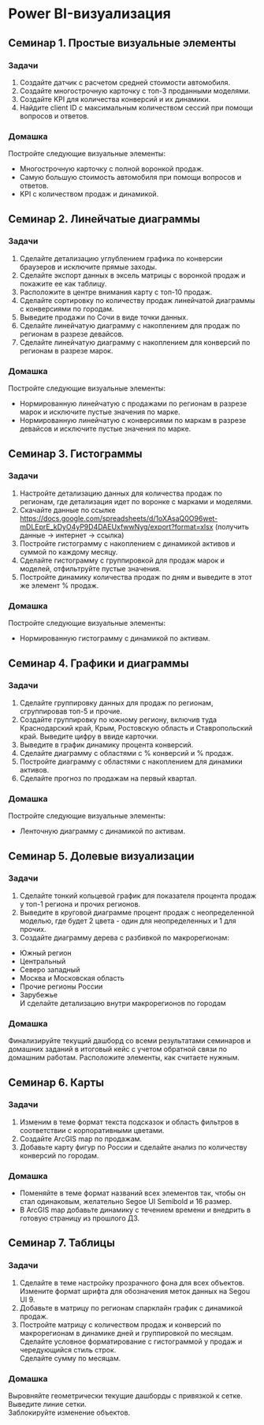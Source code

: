 # Power BI-визуализация

## Семинар 1. Простые визуальные элементы
### Задачи
1. Создайте датчик с расчетом средней стоимости автомобиля.
2. Создайте многострочную карточку с топ-3 проданными моделями.
3. Создайте KPI для количества конверсий и их динамики.
4. Найдите client ID с максимальным количеством сессий при помощи вопросов и ответов.

### Домашка
Постройте следующие визуальные элементы:
* Многострочную карточку с полной воронкой продаж.
* Самую большую стоимость автомобиля при помощи вопросов и ответов.
* KPI с количеством продаж и динамикой.



## Семинар 2. Линейчатые диаграммы
### Задачи
1. Сделайте детализацию углублением графика по конверсии браузеров и исключите прямые заходы.
2. Сделайте экспорт данных в эксель матрицы с воронкой продаж и покажите ее как таблицу.
3. Расположите в центре внимания карту с топ-10 продаж.	
4. Сделайте сортировку по количеству продаж линейчатой диаграммы с конверсиями по городам.
5. Выведите продажи по Сочи в виде точки данных.
6. Сделайте линейчатую диаграмму с накоплением для продаж по регионам в разрезе девайсов.
7. Сделайте линейчатую диаграмму с накоплением для конверсий по регионам в разрезе марок.

### Домашка
Постройте следующие визуальные элементы:
* Нормированную линейчатую с продажами по регионам в разрезе марок и исключите пустые значения по марке.
* Нормированную линейчатую с конверсиями по маркам в разрезе девайсов и исключите пустые значения по марке.



## Семинар 3. Гистограммы
### Задачи
1. Настройте детализацию данных для количества продаж по регионам, где детализация идет по воронке с марками и моделями.
2. Скачайте данные по ссылке https://docs.google.com/spreadsheets/d/1oXAsaQ0O96wet-mDLEprE_kDyO4yP9D4DAEUxfwwNyg/export?format=xlsx (получить данные -> интернет -> ссылка)
3. Постройте гистограмму с накоплением с динамикой активов и суммой по каждому месяцу.
4. Сделайте гистограмму с группировкой для продаж марок и моделей, отфильтруйте пустые значения.
5. Постройте динамику количества продаж по дням и выведите в этот же элемент % продаж.

### Домашка
Постройте следующие визуальные элементы:
* Нормированную гистограмму с динамикой по активам.



## Семинар 4. Графики и диаграммы
### Задачи
1. Сделайте группировку данных для продаж по регионам, сгруппировав топ-5 и прочие.
2. Создайте группировку по южному региону, включив туда Краснодарский край, Крым, Ростовскую область и Ставропольский край. Выведите цифру в ввиде карточки.
3. Выведите в график динамику процента конверсий.
4. Сделайте диаграмму с областями с % конверсий и % продаж.
5. Постройте диаграмму с областями с накоплением для динамики активов.
6. Сделайте прогноз по продажам на первый квартал.

### Домашка
Постройте следующие визуальные элементы:
* Ленточную диаграмму с динамикой по активам.



## Семинар 5. Долевые визуализации
### Задачи
1. Сделайте тонкий кольцевой график для показателя процента продаж у топ-1 региона и прочих регионов.
2. Выведите в круговой диаграмме процент продаж с неопределенной моделью, где будет 2 цвета - один для неопределенных и 1 для прочих.
3. Создайте диаграмму дерева с разбивкой по макрорегионам:
* Южный регион
* Центральный
* Северо западный
* Москва и Московская область
* Прочие регионы России
* Зарубежье\
И сделайте детализацию внутри макрорегионов по городам

### Домашка
Финализируйте текущий дашборд со всеми результатами семинаров и домашних заданий в итоговый кейс с учетом обратной связи по домашним работам.
Расположите элементы, как считаете нужным.



## Семинар 6. Карты
### Задачи
1. Изменим в теме формат текста подсказок и область фильтров в соответствии с корпоративными цветами.
2. Создайте ArcGIS map по продажам.
3. Добавьте карту фигур по России и сделайте анализ по количеству конверсий по городам.

### Домашка
* Поменяйте в теме формат названий всех элементов так, чтобы он стал одинаковым, желательно Segoe UI Semibold и 16 размер.
* В ArcGIS map добавьте динамику с течением времени и внедрить в готовую страницу из прошлого ДЗ.



## Семинар 7. Таблицы
### Задачи
1. Сделайте в теме настройку прозрачного фона для всех объектов.\
Измените формат шрифта для обозначения меток данных на Segou UI 9.
2. Добавьте в матрицу по регионам спарклайн график с динамикой продаж.
3. Постройте матрицу с количеством продаж и конверсий по макрорегионам в динамике дней и группировкой по месяцам. \
Сделайте условное форматирование с гистограммой у продаж и чередующийся стиль строк.\
Сделайте сумму по месяцам.

### Домашка
Выровняйте геометрически текущие дашборды с привязкой к сетке.\
Выведите линие сетки.\
Заблокируйте изменение объектов.